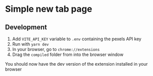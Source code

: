 # Simple new tab page

## Development

1. Add `VITE_API_KEY` variable to `.env` containing the pexels API key
2. Run with `yarn dev`
3. In your browser, go to `chrome://extensions`
4. Drag the `compiled` folder from into the browser window

You should now have the dev version of the extension installed in your browser
